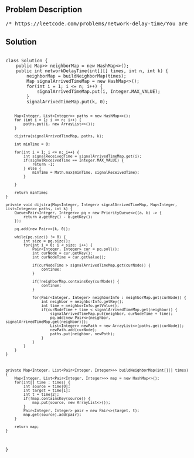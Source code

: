 <!--
<style>
  body { font-family: Arial, sans-serif; }
  .container { max-width: 700px; margin: 0 auto; padding: 10px; }
  .comment-block { background-color: #f9f9f9; padding: 10px; border-left: 5px solid #ccc; overflow-wrap: break-word; white-space: pre-wrap; }
  .code-block { background-color: #f4f4f4; padding: 10px; border: 1px solid #ddd; overflow-wrap: break-word; white-space: pre-wrap; }
</style>
-->

<div class='container'>
<h2>Problem Description</h2>
<div class='comment-block'>
<pre>
/* https://leetcode.com/problems/network-delay-time/You are given a network of n nodes, labeled from 1 to n. You are also given times, a list of traveltimes as directed edges times[i] = (ui, vi, wi), where ui is the source node,vi is the target node, and wi is the time it takes for a signal to travel from source to target.We will send a signal from a given node k. Return the minimum time it takes for all the n nodes toreceive the signal. If it is impossible for all the n nodes to receive the signal, return -1.Example 1:Input: times = [[2,1,1],[2,3,1],[3,4,1]], n = 4, k = 2Output: 2Example 2:Input: times = [[1,2,1]], n = 2, k = 1Output: 1Example 3:Input: times = [[1,2,1]], n = 2, k = 2Output: -1Constraints:1 <= k <= n <= 1001 <= times.length <= 6000times[i].length == 31 <= ui, vi <= nui != vi0 <= wi <= 100All the pairs (ui, vi) are unique. (i.e., no multiple edges.)*//* Dijkstra's Algorithm Time complexity: O(N+Elog⁡N)*/</pre>
</div>

<h2>Solution</h2>
<div class='code-block'>
<pre><code class='language-java'>
class Solution {
    public Map<Integer, List<Pair<Integer, Integer>>> neighborMap = new HashMap<>();
    public int networkDelayTime(int[][] times, int n, int k) {
        neighborMap = buildNeighborMap(times);
        Map<Integer, Integer> signalArrivedTimeMap = new HashMap<>();
        for(int i = 1; i <= n; i++) {
            signalArrivedTimeMap.put(i, Integer.MAX_VALUE);
        }
        signalArrivedTimeMap.put(k, 0);

        Map<Integer, List<Integer>> paths = new HashMap<>();
        for (int i = 1; i <= n; i++) {
            paths.put(i, new ArrayList<>());
        }

        dijstra(signalArrivedTimeMap, paths, k);

        int minTime = 0;

        for(int i = 1; i <= n; i++) {
            int signalReceivedTime = signalArrivedTimeMap.get(i);
            if(signalReceivedTime == Integer.MAX_VALUE) {
                return -1;
            } else {
                minTime = Math.max(minTime, signalReceivedTime);
            }

        }

        return minTime;
    }

    private void dijstra(Map<Integer, Integer> signalArrivedTimeMap, Map<Integer, List<Integer>> paths, int k) {
        Queue<Pair<Integer, Integer>> pq = new PriorityQueue<>((a, b) -> {
            return a.getKey() - b.getKey();
        });

        pq.add(new Pair<>(k, 0));

        while(pq.size() != 0) {
            int size = pq.size();
            for(int i = 0; i < size; i++) {
                Pair<Integer, Integer> cur = pq.poll();
                int curNode = cur.getKey();
                int curNodeTime = cur.getValue();

                if(curNodeTime > signalArrivedTimeMap.get(curNode)) {
                    continue;
                }

                if(!neighborMap.containsKey(curNode)) {
                    continue;
                }

                for(Pair<Integer, Integer> neighborInfo : neighborMap.get(curNode)) {
                    int neighbor = neighborInfo.getKey();
                    int time = neighborInfo.getValue();
                    if(curNodeTime + time < signalArrivedTimeMap.get(neighbor)) {
                        signalArrivedTimeMap.put(neighbor, curNodeTime + time);
                        pq.add(new Pair<>(neighbor, signalArrivedTimeMap.get(neighbor)));
                        List<Integer> newPath = new ArrayList<>(paths.get(curNode));
                        newPath.add(curNode);
                        paths.put(neighbor, newPath);
                    }
                }
            }
        }
    }



    private Map<Integer, List<Pair<Integer, Integer>>> buildNeighborMap(int[][] times) {
        Map<Integer, List<Pair<Integer, Integer>>> map = new HashMap<>();
        for(int[] time : times) {
            int source = time[0];
            int target = time[1];
            int t = time[2];
            if(!map.containsKey(source)) {
                map.put(source, new ArrayList<>());
            }
            Pair<Integer, Integer> pair = new Pair<>(target, t);
            map.get(source).add(pair);
        }

        return map;
    }
}</code></pre>
</div>
</div>
